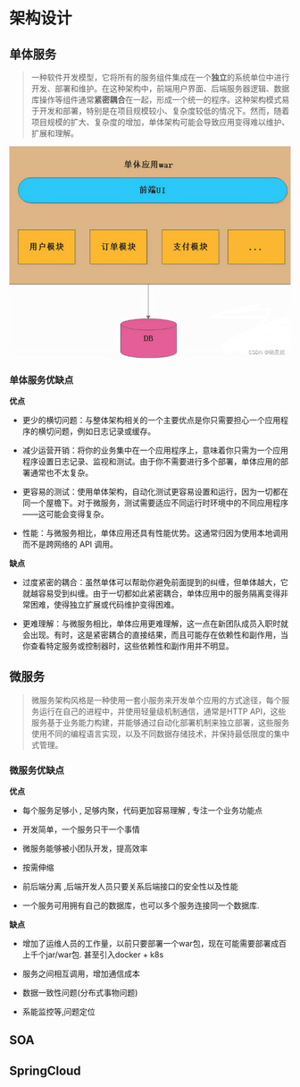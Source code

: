 # 架构设计

## 单体服务
> 一种软件开发模型，它将所有的服务组件集成在一个**独立**的系统单位中进行开发、部署和维护。在这种架构中，前端用户界面、后端服务器逻辑、数据库操作等组件通常**紧密耦合**在一起，形成一个统一的程序。这种架构模式易于开发和部署，特别是在项目规模较小、复杂度较低的情况下。然而，随着项目规模的扩大、复杂度的增加，单体架构可能会导致应用变得难以维护、扩展和理解。

![Single-Service](https://raw.githubusercontent.com/ww-1009/interview/main/img/architecture/single_service.png)

### 单体服务优缺点

**优点**
* 更少的横切问题：与整体架构相关的一个主要优点是你只需要担心一个应用程序的横切问题，例如日志记录或缓存。

* 减少运营开销：将你的业务集中在一个应用程序上，意味着你只需为一个应用程序设置日志记录、监视和测试。由于你不需要进行多个部署，单体应用的部署通常也不太复杂。

* 更容易的测试：使用单体架构，自动化测试更容易设置和运行，因为一切都在同一个屋檐下。对于微服务，测试需要适应不同运行时环境中的不同应用程序——这可能会变得复杂。

* 性能：与微服务相比，单体应用还具有性能优势。这通常归因为使用本地调用而不是跨网络的 API 调用。

**缺点**
* 过度紧密的耦合：虽然单体可以帮助你避免前面提到的纠缠，但单体越大，它就越容易受到纠缠。由于一切都如此紧密耦合，单体应用中的服务隔离变得非常困难，使得独立扩展或代码维护变得困难。

* 更难理解：与微服务相比，单体应用更难理解，这一点在新团队成员入职时就会出现。有时，这是紧密耦合的直接结果，而且可能存在依赖性和副作用，当你查看特定服务或控制器时，这些依赖性和副作用并不明显。


## 微服务
> 微服务架构风格是一种使用一套小服务来开发单个应用的方式途径，每个服务运行在自己的进程中，并使用轻量级机制通信，通常是HTTP API，这些服务基于业务能力构建，并能够通过自动化部署机制来独立部署，这些服务使用不同的编程语言实现，以及不同数据存储技术，并保持最低限度的集中式管理。

### 微服务优缺点
**优点**
* 每个服务足够小 , 足够内聚，代码更加容易理解 , 专注一个业务功能点

* 开发简单，一个服务只干一个事情

* 微服务能够被小团队开发，提高效率

* 按需伸缩

* 前后端分离 ,后端开发人员只要关系后端接口的安全性以及性能

* 一个服务可用拥有自己的数据库，也可以多个服务连接同一个数据库.

**缺点**
* 增加了运维人员的工作量，以前只要部署一个war包，现在可能需要部署成百上千个jar/war包. 甚至引入docker + k8s

* 服务之间相互调用，增加通信成本

* 数据一致性问题(分布式事物问题)

* 系能监控等,问题定位

## SOA

## SpringCloud